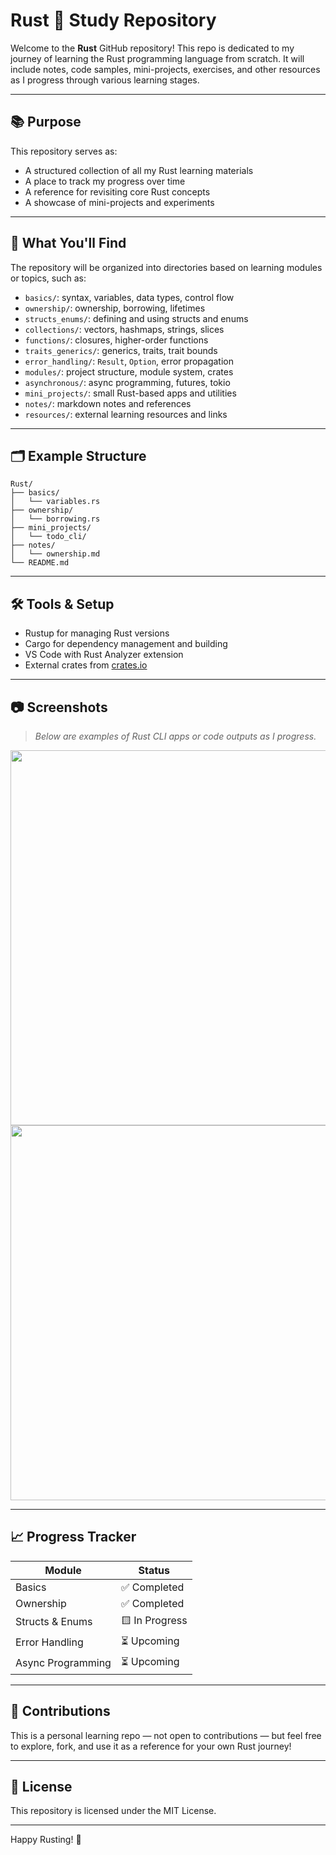 # Rust 🦀 Study Repository

Welcome to the **Rust** GitHub repository! This repo is dedicated to my journey of learning the Rust programming language from scratch. It will include notes, code samples, mini-projects, exercises, and other resources as I progress through various learning stages.

---

## 📚 Purpose

This repository serves as:

- A structured collection of all my Rust learning materials
- A place to track my progress over time
- A reference for revisiting core Rust concepts
- A showcase of mini-projects and experiments

---

## 🧠 What You'll Find

The repository will be organized into directories based on learning modules or topics, such as:

- `basics/`: syntax, variables, data types, control flow
- `ownership/`: ownership, borrowing, lifetimes
- `structs_enums/`: defining and using structs and enums
- `collections/`: vectors, hashmaps, strings, slices
- `functions/`: closures, higher-order functions
- `traits_generics/`: generics, traits, trait bounds
- `error_handling/`: `Result`, `Option`, error propagation
- `modules/`: project structure, module system, crates
- `asynchronous/`: async programming, futures, tokio
- `mini_projects/`: small Rust-based apps and utilities
- `notes/`: markdown notes and references
- `resources/`: external learning resources and links

---

## 🗂️ Example Structure

```
Rust/
├── basics/
│   └── variables.rs
├── ownership/
│   └── borrowing.rs
├── mini_projects/
│   └── todo_cli/
├── notes/
│   └── ownership.md
└── README.md
```

---

## 🛠️ Tools & Setup

- Rustup for managing Rust versions
- Cargo for dependency management and building
- VS Code with Rust Analyzer extension
- External crates from [crates.io](https://crates.io)

---

## 📷 Screenshots

> _Below are examples of Rust CLI apps or code outputs as I progress._

<img src="https://raw.githubusercontent.com/iamharriiiii/Rust/main/screenshots/cli_output.png" width="600"/>
<img src="https://raw.githubusercontent.com/iamharriiiii/Rust/main/screenshots/project_structure.png" width="600"/>

---

## 📈 Progress Tracker

| Module | Status |
|--------|--------|
| Basics | ✅ Completed |
| Ownership | ✅ Completed |
| Structs & Enums | 🟨 In Progress |
| Error Handling | ⏳ Upcoming |
| Async Programming | ⏳ Upcoming |

---

## 🙌 Contributions

This is a personal learning repo — not open to contributions — but feel free to explore, fork, and use it as a reference for your own Rust journey!

---

## 📜 License

This repository is licensed under the MIT License.

---

Happy Rusting! 🦀
